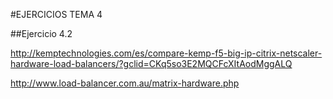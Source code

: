 #EJERCICIOS TEMA 4

##Ejercicio 4.2

http://kemptechnologies.com/es/compare-kemp-f5-big-ip-citrix-netscaler-hardware-load-balancers/?gclid=CKq5so3E2MQCFcXItAodMggALQ

http://www.load-balancer.com.au/matrix-hardware.php

